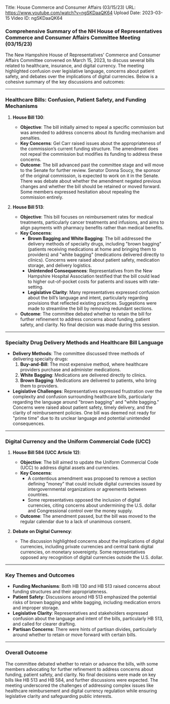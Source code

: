 Title: House Commerce and Consumer Affairs (03/15/23)
URL: https://www.youtube.com/watch?v=ngSKDaaQK64
Upload Date: 2023-03-15
Video ID: ngSKDaaQK64

### Comprehensive Summary of the NH House of Representatives Commerce and Consumer Affairs Committee Meeting (03/15/23)

The New Hampshire House of Representatives' Commerce and Consumer Affairs Committee convened on March 15, 2023, to discuss several bills related to healthcare, insurance, and digital currency. The meeting highlighted confusion over legislative language, concerns about patient safety, and debates over the implications of digital currencies. Below is a cohesive summary of the key discussions and outcomes:

---

### **Healthcare Bills: Confusion, Patient Safety, and Funding Mechanisms**

1. **House Bill 130**:
   - **Objective**: The bill initially aimed to repeal a specific commission but was amended to address concerns about its funding mechanism and penalties.
   - **Key Concerns**: Gel Carr raised issues about the appropriateness of the commission’s current funding structure. The amendment does not repeal the commission but modifies its funding to address these concerns.
   - **Outcome**: The bill advanced past the committee stage and will move to the Senate for further review. Senator Donna Soucy, the sponsor of the original commission, is expected to work on it in the Senate. There was debate about whether the amendment negated previous changes and whether the bill should be retained or moved forward. Some members expressed hesitation about repealing the commission entirely.

2. **House Bill 513**:
   - **Objective**: This bill focuses on reimbursement rates for medical treatments, particularly cancer treatments and infusions, and aims to align payments with pharmacy benefits rather than medical benefits.
   - **Key Concerns**:
     - **Brown Bagging and White Bagging**: The bill addressed the delivery methods of specialty drugs, including "brown bagging" (patients receiving medications at home and bringing them to providers) and "white bagging" (medications delivered directly to clinics). Concerns were raised about patient safety, medication storage, and delivery logistics.
     - **Unintended Consequences**: Representatives from the New Hampshire Hospital Association testified that the bill could lead to higher out-of-pocket costs for patients and issues with rate-setting.
     - **Legislative Clarity**: Many representatives expressed confusion about the bill’s language and intent, particularly regarding provisions that reflected existing practices. Suggestions were made to streamline the bill by removing redundant sections.
   - **Outcome**: The committee debated whether to retain the bill for further refinement to address concerns about funding, patient safety, and clarity. No final decision was made during this session.

---

### **Specialty Drug Delivery Methods and Healthcare Bill Language**

- **Delivery Methods**: The committee discussed three methods of delivering specialty drugs:
  1. **Buy-and-Bill**: The most expensive method, where healthcare providers purchase and administer medications.
  2. **White Bagging**: Medications are delivered directly to clinics.
  3. **Brown Bagging**: Medications are delivered to patients, who bring them to providers.
- **Legislative Challenges**: Representatives expressed frustration over the complexity and confusion surrounding healthcare bills, particularly regarding the language around "brown bagging" and "white bagging." Concerns were raised about patient safety, timely delivery, and the clarity of reimbursement policies. One bill was deemed not ready for "prime time" due to its unclear language and potential unintended consequences.

---

### **Digital Currency and the Uniform Commercial Code (UCC)**

1. **House Bill 584 (UCC Article 12)**:
   - **Objective**: The bill aimed to update the Uniform Commercial Code (UCC) to address digital assets and currencies.
   - **Key Concerns**:
     - A contentious amendment was proposed to remove a section defining "money" that could include digital currencies issued by intergovernmental organizations or agreements between countries.
     - Some representatives opposed the inclusion of digital currencies, citing concerns about undermining the U.S. dollar and Congressional control over the money supply.
   - **Outcome**: The amendment passed, but the bill was moved to the regular calendar due to a lack of unanimous consent.

2. **Debate on Digital Currency**:
   - The discussion highlighted concerns about the implications of digital currencies, including private currencies and central bank digital currencies, on monetary sovereignty. Some representatives opposed any recognition of digital currencies outside the U.S. dollar.

---

### **Key Themes and Outcomes**

- **Funding Mechanisms**: Both HB 130 and HB 513 raised concerns about funding structures and their appropriateness.
- **Patient Safety**: Discussions around HB 513 emphasized the potential risks of brown bagging and white bagging, including medication errors and improper storage.
- **Legislative Clarity**: Representatives and stakeholders expressed confusion about the language and intent of the bills, particularly HB 513, and called for clearer drafting.
- **Partisan Concerns**: There were hints of partisan divides, particularly around whether to retain or move forward with certain bills.

---

### **Overall Outcome**

The committee debated whether to retain or advance the bills, with some members advocating for further refinement to address concerns about funding, patient safety, and clarity. No final decisions were made on key bills like HB 513 and HB 584, and further discussions were expected. The meeting underscored the challenges of addressing complex issues like healthcare reimbursement and digital currency regulation while ensuring legislative clarity and safeguarding public interests.